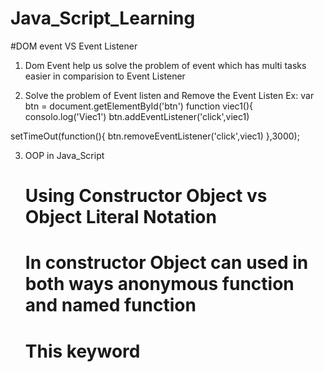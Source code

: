 # Java_Script_Learning

#DOM event VS Event Listener
1) Dom Event help us solve the problem of event which has multi tasks easier in comparision to Event Listener

2) Solve the problem of Event listen and Remove the Event Listen
Ex:
  var btn = document.getElementById('btn')
  function viec1(){
     consolo.log('Viec1')
  btn.addEventListener('click',viec1)

  setTimeOut(function(){
    btn.removeEventListener('click',viec1)
  },3000);
  
3) OOP in Java_Script
   # Using Constructor Object vs Object Literal Notation
   # In constructor Object can used in both ways anonymous function and named function
   # This keyword
